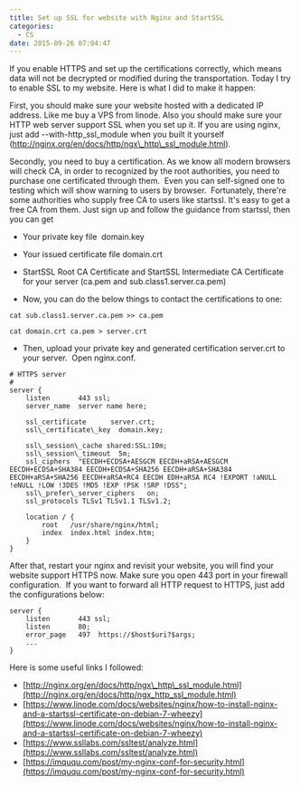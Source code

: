 ```yaml
---
title: Set up SSL for website with Nginx and StartSSL
categories:
  - CS
date: 2015-09-26 07:04:47
---
```


If you enable HTTPS and set up the certifications correctly, which means data will not be decrypted or modified during the transportation. Today I try to enable SSL to my website. Here is what I did to make it happen: 

First, you should make sure your website hosted with a dedicated IP address. Like me buy a VPS from linode. Also you should make sure your HTTP web server support SSL when you set up it. If you are using nginx, just add --with-http\_ssl\_module when you built it yourself (http://nginx.org/en/docs/http/ngx\_http\_ssl_module.html). 

Secondly, you need to buy a certification. As we know all modern browsers will check CA, in order to recognized by the root authorities, you need to purchase one certificated through them.  Even you can self-signed one to testing which will show warning to users by browser.  Fortunately, there're some authorities who supply free CA to users like startssl. It's easy to get a free CA from them. Just sign up and follow the guidance from startssl, then you can get

* Your private key file  domain.key
* Your issued certificate file domain.crt
* StartSSL Root CA Certificate and StartSSL Intermediate CA Certificate for your server (ca.pem and sub.class1.server.ca.pem)

* Now, you can do the below things to contact the certifications to one:

```
cat sub.class1.server.ca.pem >> ca.pem

cat domain.crt ca.pem > server.crt
```

* Then, upload your private key and generated certification server.crt to your server.  Open nginx.conf.

```
# HTTPS server
#
server {
    listen       443 ssl;
    server_name  server name here;

    ssl_certificate      server.crt;
    ssl\_certificate\_key  domain.key;

    ssl\_session\_cache shared:SSL:10m;
    ssl\_session\_timeout  5m;
    ssl_ciphers  "EECDH+ECDSA+AESGCM EECDH+aRSA+AESGCM EECDH+ECDSA+SHA384 EECDH+ECDSA+SHA256 EECDH+aRSA+SHA384 EECDH+aRSA+SHA256 EECDH+aRSA+RC4 EECDH EDH+aRSA RC4 !EXPORT !aNULL !eNULL !LOW !3DES !MD5 !EXP !PSK !SRP !DSS";
    ssl\_prefer\_server_ciphers   on;
    ssl_protocols TLSv1 TLSv1.1 TLSv1.2;

    location / {
        root   /usr/share/nginx/html;
        index  index.html index.htm;
    }
}
```

After that, restart your nginx and revisit your website, you will find your website support HTTPS now. Make sure you open 443 port in your firewall configuration.  If you want to forward all HTTP request to HTTPS, just add the configurations below:

```
server {
    listen       443 ssl;
    listen       80;
    error_page   497  https://$host$uri?$args;
    ...
}
```

Here is some useful links I followed:

* [http://nginx.org/en/docs/http/ngx\_http\_ssl_module.html](http://nginx.org/en/docs/http/ngx_http_ssl_module.html)
*   [https://www.linode.com/docs/websites/nginx/how-to-install-nginx-and-a-startssl-certificate-on-debian-7-wheezy](https://www.linode.com/docs/websites/nginx/how-to-install-nginx-and-a-startssl-certificate-on-debian-7-wheezy)
* [https://www.ssllabs.com/ssltest/analyze.html](https://www.ssllabs.com/ssltest/analyze.html)
*  [https://imququ.com/post/my-nginx-conf-for-security.html](https://imququ.com/post/my-nginx-conf-for-security.html)